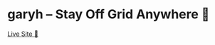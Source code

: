 # garyh – Stay Off Grid Anywhere 🌲

[Live Site 🚀](https://rvnbo-stay-off-grid-anywhere.netlify.app/)
